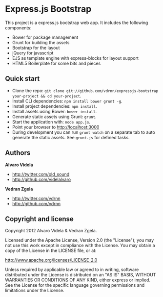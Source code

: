 # Express.js Bootstrap #

This project is a express.js bootstrap web app. It includes the following components:

* Bower for package management
* Grunt for building the assets
* Bootstrap for the layout
* jQuery for javascript
* EJS as template engine with express-blocks for layout support
* HTML5 Boilerplate for some bits and pieces

## Quick start

* Clone the repo: `git clone git://github.com/vdrnn/expressjs-bootstrap your-project && cd your-project`.
* Install CLI dependencies: `npm install bower grunt -g`.
* Install project dependencies: `npm install`.
* Install assets using Bower: `bower install`.
* Generate static assets using Grunt: `grunt`.
* Start the application with: `node app.js`.
* Point your browser to [http://localhost:3000](http://localhost:3000)
* During development you can run `grunt watch` on a separate tab to auto generate the static assets. See `grunt.js` for defined tasks.

## Authors

**Alvaro Videla**

+ http://twitter.com/old_sound
+ http://github.com/videlalvaro

**Vedran Zgela**

+ http://twitter.com/vdrnn
+ http://github.com/vdrnn

## Copyright and license

Copyright 2012 Alvaro Videla & Vedran Zgela.

Licensed under the Apache License, Version 2.0 (the "License");
you may not use this work except in compliance with the License.
You may obtain a copy of the License in the LICENSE file, or at:

   http://www.apache.org/licenses/LICENSE-2.0

Unless required by applicable law or agreed to in writing, software
distributed under the License is distributed on an "AS IS" BASIS,
WITHOUT WARRANTIES OR CONDITIONS OF ANY KIND, either express or implied.
See the License for the specific language governing permissions and
limitations under the License.